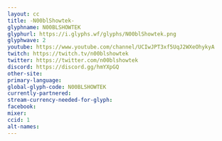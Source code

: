 ```yaml
---
layout: cc
title: -N00blShowtek-
glyphname: N00BLSHOWTEK
glyphurl: https://i.glyphs.wf/glyphs/N00blShowtek.png
glyphwave: 2
youtube: https://www.youtube.com/channel/UCIwJPT3xf5UqJ2WXeOhykyA
twitch: https://twitch.tv/n00blshowtek
twitter: https://twitter.com/n00blshowtek
discord: https://discord.gg/hmYXpGQ
other-site: 
primary-language: 
global-glyph-code: N00BLSHOWTEK
currently-partnered: 
stream-currency-needed-for-glyph: 
facebook: 
mixer: 
ccid: 1
alt-names: 
---
```

